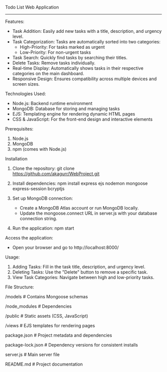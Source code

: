 Todo List Web Application

---

Features:

- Task Addition: Easily add new tasks with a title, description, and urgency level.
- Task Categorization: Tasks are automatically sorted into two categories:
    - High-Priority: For tasks marked as urgent
    - Low-Priority: For non-urgent tasks
- Task Search: Quickly find tasks by searching their titles.
- Delete Tasks: Remove tasks individually.
- Real-time Display: Automatically shows tasks in their respective categories on the main dashboard.
- Responsive Design: Ensures compatibility across multiple devices and screen sizes.

Technologies Used:

- Node.js: Backend runtime environment
- MongoDB: Database for storing and managing tasks
- EJS: Templating engine for rendering dynamic HTML pages
- CSS & JavaScript: For the front-end design and interactive elements

Prerequisites:

1. Node.js
2. MongoDB
3. npm (comes with Node.js)

Installation

1. Clone the repository:
   git clone https://github.com/akagurr/WebProject.git

2. Install dependencies:
   npm install express ejs nodemon mongoose express-session bcryptjs

3. Set up MongoDB connection:
   - Create a MongoDB Atlas account or run MongoDB locally.
   - Update the mongoose.connect URL in server.js with your database connection string.

4. Run the application:
   npm start

Access the application:
- Open your browser and go to http://localhost:8000/

Usage:

1. Adding Tasks: Fill in the task title, description, and urgency level.
2. Deleting Tasks: Use the "Delete" button to remove a specific task.
3. View Task Categories: Navigate between high and low-priority tasks.

File Structure:

/models            # Contains Mongoose schemas

/node_modules      # Dependencies

/public            # Static assets (CSS, JavaScript)

/views             # EJS templates for rendering pages

package.json       # Project metadata and dependencies

package-lock.json  # Dependency versions for consistent installs

server.js          # Main server file

README.md          # Project documentation
